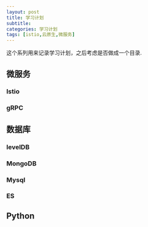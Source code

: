 ```yaml
---
layout: post
title: 学习计划
subtitle: 
categories: 学习计划
tags: [istio,云原生,微服务]
---
```


这个系列用来记录学习计划，之后考虑是否做成一个目录.

## 微服务

### Istio
### gRPC

## 数据库

### levelDB
### MongoDB
### Mysql
### ES


## Python